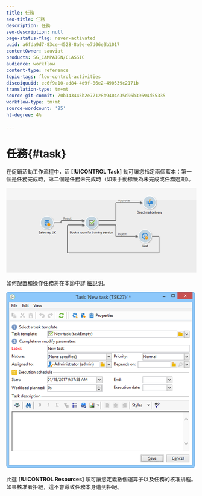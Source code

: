 ```yaml
---
title: 任務
seo-title: 任務
description: 任務
seo-description: null
page-status-flag: never-activated
uuid: a6fda9d7-83ce-4528-8a9e-e7d06e9b1017
contentOwner: sauviat
products: SG_CAMPAIGN/CLASSIC
audience: workflow
content-type: reference
topic-tags: flow-control-activities
discoiquuid: ec6f9a10-ad84-4d9f-86e2-490539c2171b
translation-type: tm+mt
source-git-commit: 70b143445b2e77128b9404e35d96b39694d55335
workflow-type: tm+mt
source-wordcount: '85'
ht-degree: 4%

---
```



# 任務{#task}

在促銷活動工作流程中，活 **[!UICONTROL Task]** 動可讓您指定兩個藍本：第一個是任務完成時，第二個是任務未完成時（如果手動標籤為未完成或任務過期）。

![](assets/mrm_task_in_workflow.png)

如何配置和操作任務將在本節中詳 [細說明](../../campaign/using/creating-and-managing-tasks.md)。

![](assets/wkf_task_activity.png)

此選 **[!UICONTROL Resources]** 項可讓您定義數個運算子以及任務的核准排程。 如果核准者拒絕，這不會導致任務本身遭到拒絕。
